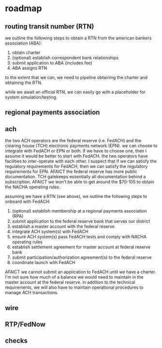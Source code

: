 # roadmap

## routing transit number (RTN)

we outline the following steps to obtain a RTN from the american bankers association (ABA):

1. obtain charter
1. (optional) establish correspondent bank relationships
1. submit application to ABA (includes fee)
1. ABA assigns RTN

to the extent that we can, we need to pipeline obtaining the charter and obtaining the RTN.

while we await an official RTN, we can easily go with a placeholder for system simulation/testing.

## regional payments association

## ach

the two ACH operators are the federal reserve (i.e. FedACH) and the clearing house (TCH) electronic payments network (EPN).
we can choose to integrate with FedACH or EPN or both.
if we have to choose one, then I assume it would be better to start with FedACH.
the two operators have facilities to inter-operate with each other.
I suspect that if we can satisfy the regulatory requirements for FedACH, then we can satisfy the regulatory requirements for EPN.
AFAICT the federal reserve has more public documentation.
TCH gatekeeps essentially all documentation behind a subscription.
AFAICT we won't be able to get around the $70-105 to obtain the NACHA operating rules.

assuming we have a RTN (see above), we outline the following steps to onboard with FedACH:

1. (optional) establish membership at a regional payments association (RPA)
1. submit application to the federal reserve bank that serves our district
1. establish a master account with the federal reserve
1. integrate ACH system(s) with FedACH
1. ensure ACH system(s) pass FedACH tests and comply with NACHA operating rules
1. establish settlement agreement for master account at federal reserve bank
1. submit participation/authorization agreement(s) to the federal reserve
1. coordinate launch with FedACH

AFAICT we cannot submit an application to FedACH until we have a charter.
I'm not sure how much of a balance we would need to maintain in the master account at the federal reserve.
in addition to the technical requirements, we will also have to maintain operational procedures to manage ACH transactions.

## wire

## RTP/FedNow

## checks
